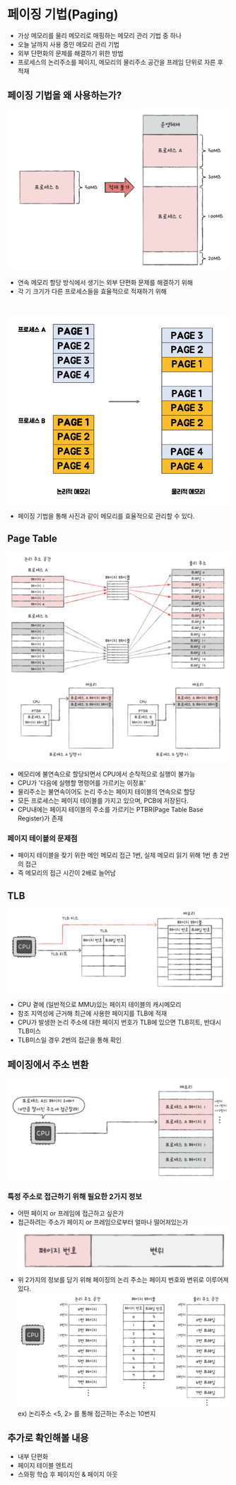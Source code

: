 # 페이징 기법(Paging)

- 가상 메모리를 물리 메모리로 매핑하는 메모리 관리 기법 중 하나
- 오늘 날까지 사용 중인 메모리 관리 기법
- 외부 단편화의 문제를 해결하기 위한 방법
- 프로세스의 논리주소를 페이지, 메모리의 물리주소 공간을 프레임 단위로 자른 후 적재 

## 페이징 기법을 왜 사용하는가?

![Paging 1](./img/1.png)
- 연속 메모리 할당 방식에서 생기는 외부 단편화 문제를 해결하기 위해
- 각 기 크기가 다른 프로세스들을 효율적으로 적재하기 위해
<br>

![Paging 2](./img/2.png)
- 페이징 기법을 통해 사진과 같이 메모리를 효율적으로 관리할 수 있다.

## Page Table

![Paging 3](./img/3.png)
![Paging 4](./img/4.png)
- 메모리에 불연속으로 할당되면서 CPU에서 순착적으로 실행이 불가능
- CPU가 '다음에 실행할 명령어를 가르키는 이정표'
- 물리주소는 불연속이어도 논리 주소는 페이지 테이블의 연속으로 할당
- 모든 프로세스는 페이지 테이블를 가지고 있으며, PCB에 저장된다.
- CPU내에는 페이지 테이블의 주소를 가르키는 PTBR(Page Table Base Register)가 존재

### 페이지 테이블의 문제점

- 페이지 테이블을 찾기 위한 메인 메모리 접근 1번, 실제 메모리 읽기 위해 1번 총 2번의 접근
- 즉 메모리의 접근 시간이 2배로 늘어남

## TLB

![Paging 5](./img/5.png)
- CPU 곁에 (일반적으로 MMU)있는 페이지 테이블의 캐시메모리
- 참조 지역성에 근거해 최근에 사용한 페이지를 TLB에 적재
- CPU가 발생한 논리 주소에 대한 페이지 번호가 TLB에 있으면 TLB히트, 반대시 TLB미스
- TLB미스일 경우 2번의 접근을 통해 확인

## 페이징에서 주소 변환

![Paging 6](./img/6.png)

### 특정 주소로 접근하기 위해 필요한 2가지 정보

- 어떤 페이지 or 프레임에 접근하고 싶은가
- 접근하려는 주소가 페이지 or 프레임으로부터 얼마나 떨어져있는가
![Paging 7](./img/7.png)
- 위 2가지의 정보를 담기 위해 페이징의 논리 주소는 페이지 번호와 변위로 이루어져있다.
![Paging 8](./img/8.png)
ex) 논리주소 <5, 2> 를 통해 접근하는 주소는 10번지

## 추가로 확인해볼 내용

- 내부 단편화
- 페이지 테이블 엔트리
- 스와핑 학습 후 페이지인 & 페이지 아웃
